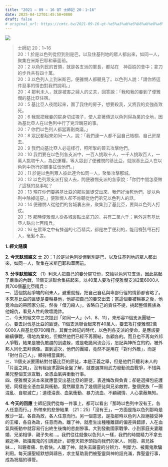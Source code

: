 ```yaml
---
title: "2021 – 09 – 16 QT 士師記 20：1~16"
date: 2025-04-12T01:45:50+0800
draft: false
# original_url: https://cmtc.tw/2021-09-16-qt-%e5%a3%ab%e5%b8%ab%e8%a8%98-20%ef%bc%9a116
---
```


![](/images/qt.jpg)
> 士師記 20：1\~16  
> 20：1 於是以色列從但到別是巴，以及住基列地的眾人都出來，如同一人，聚集在米斯巴耶和華面前。  
> 20：2 以色列民的首領，就是各支派的軍長，都站在　神百姓的會中；拿刀的步兵共有四十萬。  
> 20：3 以色列人上到米斯巴，便雅憫人都聽見了。以色列人說：「請你將這件惡事的情由對我們說明。」  
> 20：4 那利未人，就是被害之婦人的丈夫，回答說：「我和我的妾到了便雅憫的基比亞住宿。  
> 20：5 基比亞人夜間起來，圍了我住的房子，想要殺我，又將我的妾強姦致死。  
> 20：6 我就把我妾的屍身切成塊子，使人拿著傳送以色列得為業的全地，因為基比亞人在以色列中行了兇淫醜惡的事。  
> 20：7 你們以色列人都當籌劃商議。」  
> 20：8 眾民都起來如同一人，說：「我們連一人都不回自己帳棚、自己房屋去。  
> 20：9 我們向基比亞人必這樣行，照所掣的籤去攻擊他們。  
> 20：10 我們要在以色列各支派中，一百人挑取十人，一千人挑取百人，一萬人挑取千人，為民運糧，等大眾到了便雅憫的基比亞，就照基比亞人在以色列中所行的醜事征伐他們。」  
> 20：11 於是以色列眾人彼此連合如同一人，聚集攻擊那城。  
> 20：12 以色列眾支派打發人去，問便雅憫支派的各家說：「你們中間怎麼做了這樣的惡事呢？  
> 20：13 現在你們要將基比亞的那些匪徒交出來，我們好治死他們，從以色列中除掉這惡。」便雅憫人卻不肯聽從他們弟兄以色列人的話。  
> 20：14 便雅憫人從他們的各城裏出來，聚集到了基比亞，要與以色列人打仗。  
> 20：15 那時便雅憫人從各城裏點出拿刀的，共有二萬六千；另外還有基比亞人點出七百精兵。  
> 20：16 在眾軍之中有揀選的七百精兵，都是左手便利的，能用機弦甩石打人，毫髮不差。

**1. 經文誦讀**

**2.  今天默想經文**
士 20：1 於是以色列從但到別是巴，以及住基列地的眾人都出來，如同一人，聚集在米斯巴耶和華面前。

**3. 分享默想經文**
（1）利未人把自己的妾分屍12份，交給以色列12支派，因此挑起了嚴重的內戰，11個支派聯合集結起來，以40萬人要攻打便雅憫支派2萬6000人與700個基比亞精兵：  
一、這個挑起爭端的利未人，避重就輕，把自己自私與卑鄙行徑的情節都省略了。本來基比亞的匪徒是要輪暴他，他卻把自己的妾交出去；當這個妾被輪暴之後，他竟冷血的帶回家分屍，然後「借刀殺人」，省略自己的責任不提，挑起整個民族為他報仇，看見人性的敗壞詭詐。  
二、今天的經文中三次提到「如同一人」（v1、8、11），來形容11個支派團結一心，要去討伐基比亞的匪徒。11個支派聯合起來有40萬人，要去攻打便雅憫2萬6000人與基比亞700精兵。其實士師記的時代，以色列各支派的使命，是應該要繼續爭戰，得地為業的，但顯然他們已經不再團結，各顧各的。而且也不再向外邦人爭戰，結果是被仇敵趕的到處躲，或是乾脆同流合污，忘記與神所立的約，被外邦人同化去拜偶像。直到這次，他們的團結，竟然不是用在「對付外敵」，而是「對付自己人」，顯得相當諷刺。  
三、11個支派要團結對付基比亞的匪徒，本是正義之舉，但是他們只聽利未人的「片面之詞」，沒有經過求證與全盤了解，就要選擇用武力發動流血戰爭，不惜與弟兄整個支派宣戰，全憑血氣與衝動行事。  
四、便雅憫支派本來就應當交出基比亞的匪徒，表達悔改與負責；卻是選擇包庇護短，同樣是全憑血氣與衝動，竟然願意為了幾個匪徒與兄弟敵對，整個民族「一團混亂、自取滅亡」：道德淪喪、血氣衝動、暴力流血、不顧親情、人心蒙蔽無知。

**4. 今天的回應**
士師記我們從每一件事上，都可以看出「那時以色列中沒有王，各人任意而行。」所帶來的悲慘結果 （21：25）「沒有王」，一方面是指以色列那時是散沙一盆，各自為政，各人任意而行。另一個意思，是指那時以色列人拒絕接受神的王權，各自為政，任意而為。離了神，就產生出種種離譜的偏差與錯謬，人在血氣與衝動中就容易行出終生後悔的悲劇慘事。大到發動國家戰爭、小到家庭夫妻離婚、兄弟相爭、親子失和…。我們往往就像以色列人一樣，我們的時間精力不拿去親近神、抵擋魔鬼的引誘詭計，卻整天把矛頭指向我們的家人、同胞、弟兄姊妹…，叫親者痛、仇者快。人離了神，就失去屬靈的分辨力、判斷力、被魔鬼欺騙利用。每天讀聖經默想與禱告，求主幫助我們被聖靈與神的話充滿，靠聖靈行事，成為祝福的導管。
